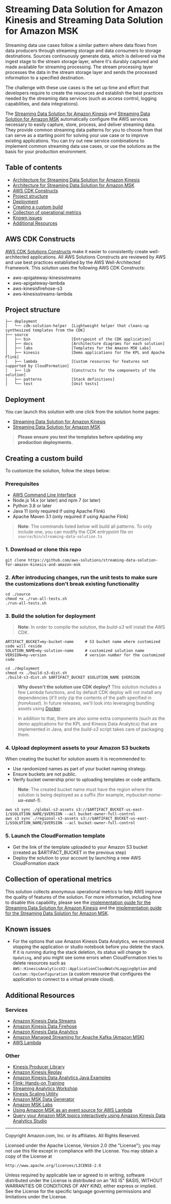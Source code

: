 # Streaming Data Solution for Amazon Kinesis and Streaming Data Solution for Amazon MSK

Streaming data use cases follow a similar pattern where data flows from data producers through streaming storage and data consumers to storage destinations. Sources continuously generate data, which is delivered via the ingest stage to the stream storage layer, where it's durably captured and made available for streaming processing. The stream processing layer processes the data in the stream storage layer and sends the processed information to a specified destination.

The challenge with these use cases is the set up time and effort that developers require to create the resources and establish the best practices needed by the streaming data services (such as access control, logging capabilities, and data integrations).

The [Streaming Data Solution for Amazon Kinesis](https://aws.amazon.com/solutions/implementations/aws-streaming-data-solution-for-amazon-kinesis) and [Streaming Data Solution for Amazon MSK](https://aws.amazon.com/solutions/implementations/aws-streaming-data-solution-for-amazon-msk) automatically configure the AWS services necessary to easily capture, store, process, and deliver streaming data. They provide common streaming data patterns for you to choose from that can serve as a starting point for solving your use case or to improve existing applications. You can try out new service combinations to implement common streaming data use cases, or use the solutions as the basis for your production environment.

## Table of contents

- [Architecture for Streaming Data Solution for Amazon Kinesis](source/docs/README-Kinesis.md)
- [Architecture for Streaming Data Solution for Amazon MSK](source/docs/README-MSK.md)
- [AWS CDK Constructs](#aws-cdk-constructs)
- [Project structure](#project-structure)
- [Deployment](#deployment)
- [Creating a custom build](#creating-a-custom-build)
- [Collection of operational metrics](#collection-of-operational-metrics)
- [Known issues](#known-issues)
- [Additional Resources](#additional-resources)

## AWS CDK Constructs

[AWS CDK Solutions Constructs](https://aws.amazon.com/solutions/constructs/) make it easier to consistently create well-architected applications. All AWS Solutions Constructs are reviewed by AWS and use best practices established by the AWS Well-Architected Framework. This solution uses the following AWS CDK Constructs:

- aws-apigateway-kinesisstreams
- aws-apigateway-lambda
- aws-kinesisfirehose-s3
- aws-kinesisstreams-lambda

## Project structure

```
├── deployment
│   └── cdk-solution-helper  [Lightweight helper that cleans-up synthesized templates from the CDK]
├── source
│   ├── bin                  [Entrypoint of the CDK application]
│   ├── docs                 [Architecture diagrams for each solution]
│   ├── labs                 [Templates for the Amazon MSK Labs]
│   ├── kinesis              [Demo applications for the KPL and Apache Flink]
│   ├── lambda               [Custom resources for features not supported by CloudFormation]
│   ├── lib                  [Constructs for the components of the solution]
│   ├── patterns             [Stack definitions]
│   └── test                 [Unit tests]
```

## Deployment

You can launch this solution with one click from the solution home pages:

- [Streaming Data Solution for Amazon Kinesis](https://aws.amazon.com/solutions/implementations/aws-streaming-data-solution-for-amazon-kinesis)
- [Streaming Data Solution for Amazon MSK](https://aws.amazon.com/solutions/implementations/aws-streaming-data-solution-for-amazon-msk)

> **Please ensure you test the templates before updating any production deployments.**

## Creating a custom build

To customize the solution, follow the steps below:

### Prerequisites

- [AWS Command Line Interface](https://aws.amazon.com/cli/)
- Node.js 14.x (or later) and npm 7 (or later)
- Python 3.8 or later
- Java 11 (only required if using Apache Flink)
- Apache Maven 3.1 (only required if using Apache Flink)

> **Note**: The commands listed below will build all patterns. To only include one, you can modify the CDK entrypoint file on `source/bin/streaming-data-solution.ts`

### 1. Download or clone this repo

```
git clone https://github.com/aws-solutions/streaming-data-solution-for-amazon-kinesis-and-amazon-msk
```

### 2. After introducing changes, run the unit tests to make sure the customizations don't break existing functionality

```
cd ./source
chmod +x ./run-all-tests.sh
./run-all-tests.sh
```

### 3. Build the solution for deployment

> **Note**: In order to compile the solution, the _build-s3_ will install the AWS CDK.

```
ARTIFACT_BUCKET=my-bucket-name     # S3 bucket name where customized code will reside
SOLUTION_NAME=my-solution-name     # customized solution name
VERSION=my-version                 # version number for the customized code

cd ./deployment
chmod +x ./build-s3-dist.sh
./build-s3-dist.sh $ARTIFACT_BUCKET $SOLUTION_NAME $VERSION
```

> **Why doesn't the solution use CDK deploy?** This solution includes a few Lambda functions, and by default CDK deploy will not install any dependencies (it'll only zip the contents of the path specified in _fromAsset_). In future releases, we'll look into leveraging bundling assets using [Docker](https://docs.aws.amazon.com/cdk/api/latest/docs/aws-lambda-readme.html#bundling-asset-code).

> In addition to that, there are also some extra components (such as the demo applications for the KPL and Kinesis Data Analytics) that are implemented in Java, and the _build-s3_ script takes care of packaging them.

### 4. Upload deployment assets to your Amazon S3 buckets

When creating the bucket for solution assets it is recommended to:

- Use randomized names as part of your bucket naming strategy.
- Ensure buckets are not public.
- Verify bucket ownership prior to uploading templates or code artifacts.

> **Note**: The created bucket name must have the region where the solution is being deployed as a suffix (for example, _mybucket-name-**us-east-1**_).

```
aws s3 sync ./global-s3-assets s3://$ARTIFACT_BUCKET-us-east-1/$SOLUTION_NAME/$VERSION --acl bucket-owner-full-control
aws s3 sync ./regional-s3-assets s3://$ARTIFACT_BUCKET-us-east-1/$SOLUTION_NAME/$VERSION --acl bucket-owner-full-control
```

### 5. Launch the CloudFormation template

- Get the link of the template uploaded to your Amazon S3 bucket (created as \$ARTIFACT_BUCKET in the previous step)
- Deploy the solution to your account by launching a new AWS CloudFormation stack

## Collection of operational metrics

This solution collects anonymous operational metrics to help AWS improve the quality of features of the solution.
For more information, including how to disable this capability, please see the [implementation guide for the Streaming Data Solution for Amazon Kinesis](https://docs.aws.amazon.com/solutions/latest/streaming-data-solution-for-amazon-kinesis/operational-metrics.html) and the [implementation guide for the Streaming Data Solution for Amazon MSK](https://docs.aws.amazon.com/solutions/latest/streaming-data-solution-for-amazon-msk/operational-metrics.html).

## Known issues

- For the options that use Amazon Kinesis Data Analytics, we recommend stopping the application or studio notebook before you delete the stack.
  If it is running during the stack deletion, its status will change to `Updating`, and you might see some errors when CloudFormation tries to delete resources such as `AWS::KinesisAnalyticsV2::ApplicationCloudWatchLoggingOption` and `Custom::VpcConfiguration` (a custom resource that configures the application to connect to a virtual private cloud).

## Additional Resources

### Services

- [Amazon Kinesis Data Streams](https://aws.amazon.com/kinesis/data-streams/)
- [Amazon Kinesis Data Firehose](https://aws.amazon.com/kinesis/data-firehose/)
- [Amazon Kinesis Data Analytics](https://aws.amazon.com/kinesis/data-analytics/)
- [Amazon Managed Streaming for Apache Kafka (Amazon MSK)](https://aws.amazon.com/msk/)
- [AWS Lambda](https://aws.amazon.com/lambda/)

### Other

- [Kinesis Producer Library](https://github.com/awslabs/amazon-kinesis-producer)
- [Amazon Kinesis Replay](https://github.com/aws-samples/amazon-kinesis-replay)
- [Amazon Kinesis Data Analytics Java Examples](https://github.com/aws-samples/amazon-kinesis-data-analytics-java-examples)
- [Flink: Hands-on Training](https://ci.apache.org/projects/flink/flink-docs-master/learn-flink/)
- [Streaming Analytics Workshop](https://streaming-analytics.workshop.aws/flink-on-kda)
- [Kinesis Scaling Utility](https://github.com/awslabs/amazon-kinesis-scaling-utils)
- [Amazon MSK Data Generator](https://github.com/awslabs/amazon-msk-data-generator)
- [Amazon MSK Labs](https://amazonmsk-labs.workshop.aws/en)
- [Using Amazon MSK as an event source for AWS Lambda](https://aws.amazon.com/blogs/compute/using-amazon-msk-as-an-event-source-for-aws-lambda/)
- [Query your Amazon MSK topics interactively using Amazon Kinesis Data Analytics Studio](https://aws.amazon.com/blogs/big-data/query-your-amazon-msk-topics-interactively-using-amazon-kinesis-data-analytics-studio/)

---

Copyright Amazon.com, Inc. or its affiliates. All Rights Reserved.

Licensed under the Apache License, Version 2.0 (the "License");
you may not use this file except in compliance with the License.
You may obtain a copy of the License at

    http://www.apache.org/licenses/LICENSE-2.0

Unless required by applicable law or agreed to in writing, software
distributed under the License is distributed on an "AS IS" BASIS,
WITHOUT WARRANTIES OR CONDITIONS OF ANY KIND, either express or implied.
See the License for the specific language governing permissions and
limitations under the License.
